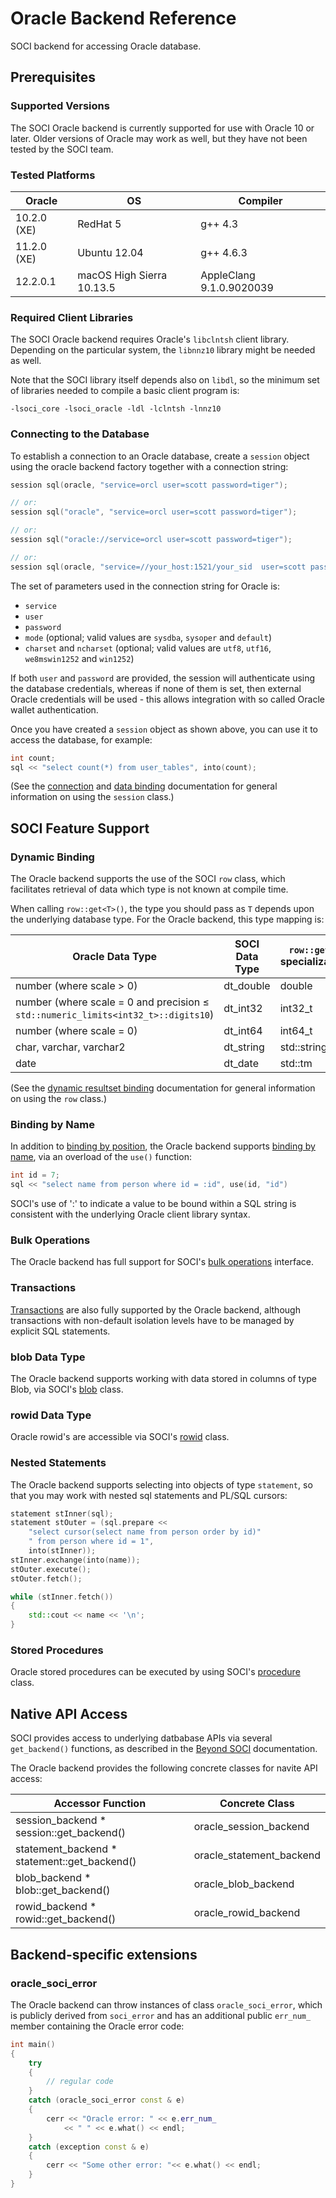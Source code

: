 # Oracle Backend Reference

SOCI backend for accessing Oracle database.

## Prerequisites

### Supported Versions

The SOCI Oracle backend is currently supported for use with Oracle 10 or later.
Older versions of Oracle may work as well, but they have not been tested by the SOCI team.

### Tested Platforms

|Oracle|OS|Compiler|
|--- |--- |--- |
|10.2.0 (XE)|RedHat 5|g++ 4.3|
|11.2.0 (XE)|Ubuntu 12.04|g++ 4.6.3|
|12.2.0.1|macOS High Sierra 10.13.5|AppleClang 9.1.0.9020039|

### Required Client Libraries

The SOCI Oracle backend requires Oracle's `libclntsh` client library. Depending on the particular system, the `libnnz10` library might be needed as well.

Note that the SOCI library itself depends also on `libdl`, so the minimum set of libraries needed to compile a basic client program is:

```console
-lsoci_core -lsoci_oracle -ldl -lclntsh -lnnz10
```

### Connecting to the Database

To establish a connection to an Oracle database, create a `session` object using the oracle backend factory together with a connection string:

```cpp
session sql(oracle, "service=orcl user=scott password=tiger");

// or:
session sql("oracle", "service=orcl user=scott password=tiger");

// or:
session sql("oracle://service=orcl user=scott password=tiger");

// or:
session sql(oracle, "service=//your_host:1521/your_sid  user=scott password=tiger");
```

The set of parameters used in the connection string for Oracle is:

* `service`
* `user`
* `password`
* `mode` (optional; valid values are `sysdba`, `sysoper` and `default`)
* `charset` and `ncharset` (optional; valid values are `utf8`, `utf16`, `we8mswin1252` and `win1252`)

If both `user` and `password` are provided, the session will authenticate using the database credentials, whereas if none of them is set, then external Oracle credentials will be used - this allows integration with so called Oracle wallet authentication.

Once you have created a `session` object as shown above, you can use it to access the database, for example:

```cpp
int count;
sql << "select count(*) from user_tables", into(count);
```

(See the [connection](../connections.md) and [data binding](../binding.md) documentation for general information on using the `session` class.)

## SOCI Feature Support

### Dynamic Binding

The Oracle backend supports the use of the SOCI `row` class, which facilitates retrieval of data which type is not known at compile time.

When calling `row::get<T>()`, the type you should pass as `T` depends upon the underlying database type. For the Oracle backend, this type mapping is:

| Oracle Data Type                                                                  | SOCI Data Type | `row::get<T>` specializations |
| --------------------------------------------------------------------------------- | -------------- | ----------------------------- |
| number (where scale > 0)                                                          | dt_double      | double                        |
| number (where scale = 0 and precision ≤ `std::numeric_limits<int32_t>::digits10`) | dt_int32       | int32_t                       |
| number (where scale = 0)                                                          | dt_int64       | int64_t                       |
| char, varchar, varchar2                                                           | dt_string      | std::string                   |
| date                                                                              | dt_date        | std::tm                       |

(See the [dynamic resultset binding](../types.md#dynamic-binding) documentation for general information on using the `row` class.)

### Binding by Name

In addition to [binding by position](../binding.md#binding-by-position), the Oracle backend supports [binding by name](../binding.md#binding-by-name), via an overload of the `use()` function:

```cpp
int id = 7;
sql << "select name from person where id = :id", use(id, "id")
```

SOCI's use of ':' to indicate a value to be bound within a SQL string is
consistent with the underlying Oracle client library syntax.

### Bulk Operations

The Oracle backend has full support for SOCI's [bulk operations](../binding.md#bulk-operations) interface.

### Transactions

[Transactions](../statements.md#transactions) are also fully supported by
the Oracle backend, although transactions with non-default isolation levels
have to be managed by explicit SQL statements.

### blob Data Type

The Oracle backend supports working with data stored in columns of type Blob, via SOCI's [blob](../lobs.md) class.

### rowid Data Type

Oracle rowid's are accessible via SOCI's [rowid](../api/client.md#class-rowid) class.

### Nested Statements

The Oracle backend supports selecting into objects of type `statement`, so that you may work with nested sql statements and PL/SQL cursors:

```cpp
statement stInner(sql);
statement stOuter = (sql.prepare <<
    "select cursor(select name from person order by id)"
    " from person where id = 1",
    into(stInner));
stInner.exchange(into(name));
stOuter.execute();
stOuter.fetch();

while (stInner.fetch())
{
    std::cout << name << '\n';
}
```

### Stored Procedures

Oracle stored procedures can be executed by using SOCI's [procedure](../procedures.md) class.

## Native API Access

SOCI provides access to underlying datbabase APIs via several `get_backend()` functions, as described in the [Beyond SOCI](../beyond.md) documentation.

The Oracle backend provides the following concrete classes for navite API access:

|Accessor Function|Concrete Class|
|--- |--- |
|session_backend * session::get_backend()|oracle_session_backend|
|statement_backend * statement::get_backend()|oracle_statement_backend|
|blob_backend * blob::get_backend()|oracle_blob_backend|
|rowid_backend * rowid::get_backend()|oracle_rowid_backend|

## Backend-specific extensions

### oracle_soci_error

The Oracle backend can throw instances of class `oracle_soci_error`, which is publicly derived from `soci_error` and has an additional public `err_num_` member containing the Oracle error code:

```cpp
int main()
{
    try
    {
        // regular code
    }
    catch (oracle_soci_error const & e)
    {
        cerr << "Oracle error: " << e.err_num_
            << " " << e.what() << endl;
    }
    catch (exception const & e)
    {
        cerr << "Some other error: "<< e.what() << endl;
    }
}
```
